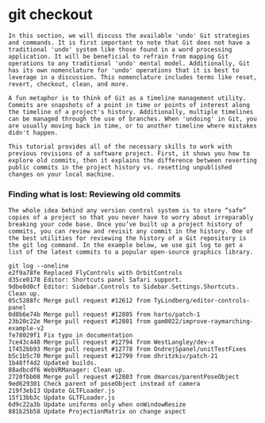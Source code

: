 # git checkout 

`In this section, we will discuss the available 'undo' Git strategies and commands. It is first important to note that Git does not have a traditional 'undo' system like those found in a word processing application. It will be beneficial to refrain from mapping Git operations to any traditional 'undo' mental model. Additionally, Git has its own nomenclature for 'undo' operations that it is best to leverage in a discussion. This nomenclature includes terms like reset, revert, checkout, clean, and more.`

`A fun metaphor is to think of Git as a timeline management utility. Commits are snapshots of a point in time or points of interest along the timeline of a project's history. Additionally, multiple timelines can be managed through the use of branches. When 'undoing' in Git, you are usually moving back in time, or to another timeline where mistakes didn't happen.`

`This tutorial provides all of the necessary skills to work with previous revisions of a software project. First, it shows you how to explore old commits, then it explains the difference between reverting public commits in the project history vs. resetting unpublished changes on your local machine.`

### Finding what is lost: Reviewing old commits

`The whole idea behind any version control system is to store “safe” copies of a project so that you never have to worry about irreparably breaking your code base. Once you’ve built up a project history of commits, you can review and revisit any commit in the history. One of the best utilities for reviewing the history of a Git repository is the git log command. In the example below, we use git log to get a list of the latest commits to a popular open-source graphics library.`

<pre><code class="hljs sql">git log <span class="hljs-comment">--oneline</span>
e2f9a78fe Replaced FlyControls with OrbitControls
d35ce0178 Editor: Shortcuts panel Safari support.
9dbe8d0cf Editor: Sidebar.Controls to Sidebar.Settings.Shortcuts. Clean up.
05c5288fc <span class="hljs-keyword">Merge</span> pull request #<span class="hljs-number">12612</span> <span class="hljs-keyword">from</span> TyLindberg/editor-controls-panel
<span class="hljs-number">0</span>d8b6e74b <span class="hljs-keyword">Merge</span> pull request #<span class="hljs-number">12805</span> <span class="hljs-keyword">from</span> harto/<span class="hljs-keyword">patch</span><span class="hljs-number">-1</span>
<span class="hljs-number">23</span>b20c22e <span class="hljs-keyword">Merge</span> pull request #<span class="hljs-number">12801</span> <span class="hljs-keyword">from</span> gam0022/improve-raymarching-example-v2
fe78029f1 Fix typo <span class="hljs-keyword">in</span> documentation
<span class="hljs-number">7</span>ce43c448 <span class="hljs-keyword">Merge</span> pull request #<span class="hljs-number">12794</span> <span class="hljs-keyword">from</span> WestLangley/dev-x
<span class="hljs-number">17452</span>bb93 <span class="hljs-keyword">Merge</span> pull request #<span class="hljs-number">12778</span> <span class="hljs-keyword">from</span> OndrejSpanel/unitTestFixes
b5c1b5c70 <span class="hljs-keyword">Merge</span> pull request #<span class="hljs-number">12799</span> <span class="hljs-keyword">from</span> dhritzkiv/<span class="hljs-keyword">patch</span><span class="hljs-number">-21</span>
<span class="hljs-number">1</span>b48ff4d2 <span class="hljs-keyword">Updated</span> builds.
<span class="hljs-number">88</span>adbcdf6 WebVRManager: Clean up.
<span class="hljs-number">2720</span>fbb08 <span class="hljs-keyword">Merge</span> pull request #<span class="hljs-number">12803</span> <span class="hljs-keyword">from</span> dmarcos/parentPoseObject
<span class="hljs-number">9</span>ed629301 <span class="hljs-keyword">Check</span> <span class="hljs-keyword">parent</span> <span class="hljs-keyword">of</span> poseObject instead <span class="hljs-keyword">of</span> camera
<span class="hljs-number">219</span>f3eb13 <span class="hljs-keyword">Update</span> GLTFLoader.js
<span class="hljs-number">15</span>f13bb3c <span class="hljs-keyword">Update</span> GLTFLoader.js
<span class="hljs-number">6</span>d9c22a3b <span class="hljs-keyword">Update</span> uniforms <span class="hljs-keyword">only</span> <span class="hljs-keyword">when</span> onWindowResize
<span class="hljs-number">881</span>b25b58 <span class="hljs-keyword">Update</span> ProjectionMatrix <span class="hljs-keyword">on</span> <span class="hljs-keyword">change</span> aspect
</code></pre>
